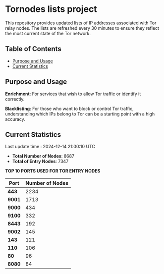# Tornodes lists project

This repository provides updated lists of IP addresses associated with Tor relay nodes. The lists are refreshed every 30 minutes to ensure they reflect the most current state of the Tor network.

## Table of Contents

- [Purpose and Usage](#purpose-and-usage)
- [Current Statistics](#current-statistics)


## Purpose and Usage

**Enrichment**: For services that wish to allow Tor traffic or identify it correctly.

**Blacklisting**: For those who want to block or control Tor traffic, understanding which IPs belong to Tor can be a starting point with a high accuracy.

## Current Statistics

Last update time : 2024-12-14 21:00:10 UTC

- **Total Number of Nodes**: 8687
- **Total of Entry Nodes**: 7347

**TOP 10 PORTS USED FOR TOR ENTRY NODES**

| **Port** | **Number of Nodes** |
|------|-----------------|
| **443**   | 2234  |
| **9001**   | 1713  |
| **9000**   | 434  |
| **9100**   | 332  |
| **8443**   | 192  |
| **9002**   | 145  |
| **143**   | 121  |
| **110**   | 106  |
| **80**   | 96  |
| **8080**   | 84  |

